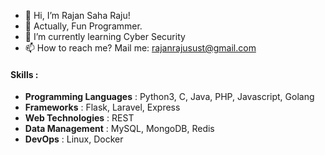 - 👋 Hi, I’m Rajan Saha Raju!
- 👀 Actually, Fun Programmer.
- 🌱 I’m currently learning Cyber Security
- 📫 How to reach me? Mail me: rajanrajusust@gmail.com


#### Skills :
- **Programming Languages** :  Python3, C, Java, PHP, Javascript, Golang
- **Frameworks** : Flask, Laravel, Express
- **Web Technologies** : REST
- **Data Management** : MySQL, MongoDB, Redis
- **DevOps** : Linux, Docker
<!---
Rajan-sust/Rajan-sust is a ✨ special ✨ repository because its `README.md` (this file) appears on your GitHub profile.
You can click the Preview link to take a look at your changes.
--->
